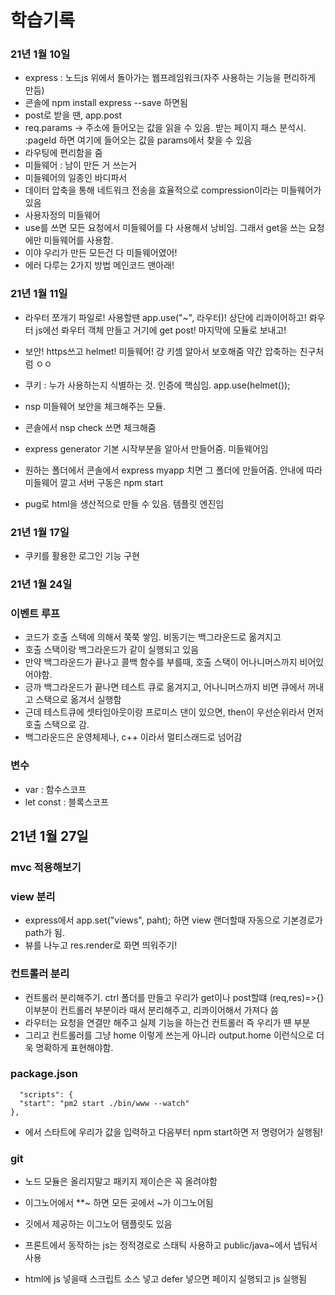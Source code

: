 # 학습기록

### 21년 1월 10일

- express : 노드js 위에서 돌아가는 웹프레임워크(자주 사용하는 기능을 편리하게 만듬)
- 콘솔에 npm install express --save 하면됨
- post로 받을 땐, app.post
- req.params -> 주소에 들어오는 값을 읽을 수 있음. 받는 페이지 패스 분석시. :pageId 하면 여기에 들어오는 값을 params에서 찾을 수 있음
- 라우팅에 편리함을 줌
- 미들웨어 : 남이 만든 거 쓰는거
- 미들웨어의 일종인 바디파서
- 데이터 압축을 통해 네트워크 전송을 효율적으로 compression이라는 미들웨어가 있음
- 사용자정의 미들웨어
- use를 쓰면 모든 요청에서 미들웨어를 다 사용해서 낭비임. 그래서 get을 쓰는 요청에만 미들웨어를 사용함.
- 이야 우리가 만든 모든건 다 미들웨어였어!
- 에러 다루는 2가지 방법 메인코드 맨아래!

### 21년 1월 11일

- 라우터 쪼개기 파일로! 사용할땐 app.use("~", 라우터)! 상단에 리콰이어하고! 롸우터 js에선 롸우터 객체 만들고 거기에 get post! 마지막에 모듈로 보내고!
- 보안! https쓰고 helmet! 미들웨어! 걍 키셈 알아서 보호해줌 약간 압축하는 친구처럼 ㅇㅇ
- 쿠키 : 누가 사용하는지 식별하는 것. 인증에 핵심임.
  app.use(helmet());
- nsp 미들웨어 보안을 체크해주는 모듈.
- 콘솔에서 nsp check 쓰면 체크해줌
- express generator 기본 시작부분을 알아서 만들어줌. 미들웨어임
- 원하는 폴더에서 콘솔에서 express myapp 치면 그 폴더에 만들어줌. 안내에 따라 미들웨어 깔고 서버 구동은 npm start

- pug로 html을 생산적으로 만들 수 있음. 템플릿 엔진임

### 21년 1월 17일

- 쿠키를 활용한 로그인 기능 구현

### 21년 1월 24일

### 이벤트 루프

- 코드가 호출 스택에 의해서 쭉쭉 쌓임. 비동기는 백그라운드로 옮겨지고
- 호출 스택이랑 백그라운드가 같이 실행되고 있음
- 만약 백그라운드가 끝나고 콜백 함수를 부를때, 호출 스택이 어나니머스까지 비어있어야함.
- 긍까 백그라운드가 끝나면 테스트 큐로 옮겨지고, 어나니머스까지 비면 큐에서 꺼내고 스택으로 옮겨서 실행함
- 근데 테스트큐에 셋타임아웃이랑 프로미스 댄이 있으면, then이 우선순위라서 먼저 호출 스택으로 감.
- 백그라운드은 운영체제나, c++ 이라서 멀티스래드로 넘어감

### 변수

- var : 함수스코프
- let const : 블록스코프

## 21년 1월 27일

### mvc 적용해보기

### view 분리

- express에서 app.set("views", paht); 하면 view 랜더할때 자동으로 기본경로가 path가 됨.
- 뷰를 나누고 res.render로 화면 띄워주기!

### 컨트롤러 분리

- 컨트롤러 분리해주기. ctrl 폴더를 만들고 우리가 get이나 post할떄 (req,res)=>{} 이부분이 컨트롤러 부분이라 때서 분리해주고, 리콰이어해서 가져다 씀
- 라우터는 요청을 연결만 해주고 실제 기능을 하는건 컨트롤러 즉 우리가 떈 부분
- 그리고 컨트롤러를 그냥 home 이렇게 쓰는게 아니라 output.home 이런식으로 더욱 명확하게 표현해야함.

### package.json

```
  "scripts": {
  "start": "pm2 start ./bin/www --watch"
},
```

- 에서 스타트에 우리가 값을 입력하고 다음부터 npm start하면 저 명령어가 실행됨!

### git

- 노드 모듈은 올리지말고 패키지 제이슨은 꼭 올려야함
- 이그노어에서 \*\*~ 하면 모든 곳에서 ~가 이그노어됨
- 깃에서 제공하는 이그노어 탬플릿도 있음

- 프론트에서 동작하는 js는 정적경로로 스태틱 사용하고 public/java~에서 냅둬서 사용

- html에 js 넣을때 스크립트 소스 넣고 defer 넣으면 페이지 실행되고 js 실행됨
